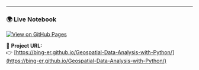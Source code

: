 ---

### 🌍 Live Notebook
[![View on GitHub Pages](https://img.shields.io/badge/View%20Live%20Notebook-Open%20Now-2ea44f?style=for-the-badge&logo=github)](https://bing-er.github.io/Geospatial-Data-Analysis-with-Python/)

🔗 **Project URL:**  
👉 [https://bing-er.github.io/Geospatial-Data-Analysis-with-Python/](https://bing-er.github.io/Geospatial-Data-Analysis-with-Python/)

